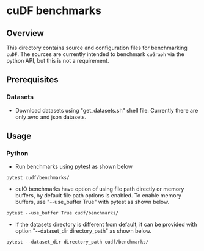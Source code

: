 # cuDF benchmarks

## Overview

This directory contains source and configuration files for benchmarking
`cuDF`. The sources are currently intended to benchmark `cuGraph` via the
python API, but this is not a requirement.

## Prerequisites
### Datasets
* Download datasets using "get_datasets.sh" shell file. Currently there are
  only avro and json datasets.

## Usage
### Python
* Run benchmarks using pytest as shown below

```
pytest cudf/benchmarks/
```
* cuIO benchmarks have option of using file path directly or memory buffers,
  by default file path options is enabled. To enable memory buffers, use
  "--use_buffer True" with pytest as shown below.
```
pytest --use_buffer True cudf/benchmarks/
```

* If the datasets directory is different from default, it can be
  provided with option "--dataset_dir directory_path" as shown below.
```
pytest --dataset_dir directory_path cudf/benchmarks/
```



